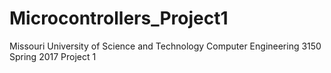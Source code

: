 # Microcontrollers_Project1
Missouri University of Science and Technology Computer Engineering 3150 Spring 2017 Project 1
